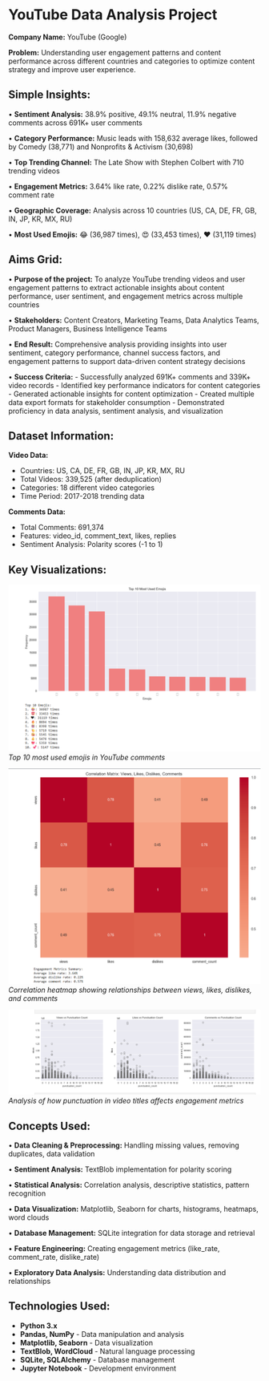 # YouTube Data Analysis Project

**Company Name:** YouTube (Google)

**Problem:** Understanding user engagement patterns and content performance across different countries and categories to optimize content strategy and improve user experience.

## Simple Insights:

• **Sentiment Analysis:** 38.9% positive, 49.1% neutral, 11.9% negative comments across 691K+ user comments

• **Category Performance:** Music leads with 158,632 average likes, followed by Comedy (38,771) and Nonprofits & Activism (30,698)

• **Top Trending Channel:** The Late Show with Stephen Colbert with 710 trending videos

• **Engagement Metrics:** 3.64% like rate, 0.22% dislike rate, 0.57% comment rate

• **Geographic Coverage:** Analysis across 10 countries (US, CA, DE, FR, GB, IN, JP, KR, MX, RU)

• **Most Used Emojis:** 😂 (36,987 times), 😍 (33,453 times), ❤️ (31,119 times)

## Aims Grid:

• **Purpose of the project:** To analyze YouTube trending videos and user engagement patterns to extract actionable insights about content performance, user sentiment, and engagement metrics across multiple countries

• **Stakeholders:** Content Creators, Marketing Teams, Data Analytics Teams, Product Managers, Business Intelligence Teams

• **End Result:** Comprehensive analysis providing insights into user sentiment, category performance, channel success factors, and engagement patterns to support data-driven content strategy decisions

• **Success Criteria:**
    - Successfully analyzed 691K+ comments and 339K+ video records
    - Identified key performance indicators for content categories
    - Generated actionable insights for content optimization
    - Created multiple data export formats for stakeholder consumption
    - Demonstrated proficiency in data analysis, sentiment analysis, and visualization

## Dataset Information:

**Video Data:**
- Countries: US, CA, DE, FR, GB, IN, JP, KR, MX, RU
- Total Videos: 339,525 (after deduplication)
- Categories: 18 different video categories
- Time Period: 2017-2018 trending data

**Comments Data:**
- Total Comments: 691,374
- Features: video_id, comment_text, likes, replies
- Sentiment Analysis: Polarity scores (-1 to 1)

## Key Visualizations:

![Emoji Analysis](screenshots/cell%2010.png)
*Top 10 most used emojis in YouTube comments*

![Correlation Analysis](screenshots/cell%2015.png)
*Correlation heatmap showing relationships between views, likes, dislikes, and comments*

![Title Characteristics](screenshots/cell%2017.png)
*Analysis of how punctuation in video titles affects engagement metrics*

## Concepts Used:

• **Data Cleaning & Preprocessing:** Handling missing values, removing duplicates, data validation

• **Sentiment Analysis:** TextBlob implementation for polarity scoring

• **Statistical Analysis:** Correlation analysis, descriptive statistics, pattern recognition

• **Data Visualization:** Matplotlib, Seaborn for charts, histograms, heatmaps, word clouds

• **Database Management:** SQLite integration for data storage and retrieval

• **Feature Engineering:** Creating engagement metrics (like_rate, comment_rate, dislike_rate)

• **Exploratory Data Analysis:** Understanding data distribution and relationships

## Technologies Used:

- **Python 3.x**
- **Pandas, NumPy** - Data manipulation and analysis
- **Matplotlib, Seaborn** - Data visualization
- **TextBlob, WordCloud** - Natural language processing
- **SQLite, SQLAlchemy** - Database management
- **Jupyter Notebook** - Development environment
